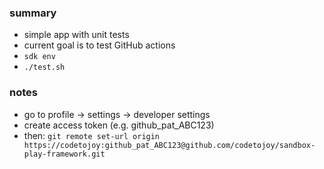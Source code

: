 
### summary

* simple app with unit tests
* current goal is to test GitHub actions
* `sdk env`
* `./test.sh`

### notes

* go to profile -> settings -> developer settings
* create access token (e.g. github_pat_ABC123)
* then: `git remote set-url origin https://codetojoy:github_pat_ABC123@github.com/codetojoy/sandbox-play-framework.git `


